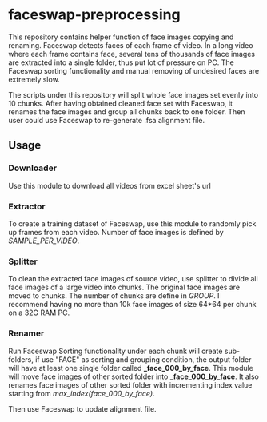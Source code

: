 # faceswap-preprocessing

This repository contains helper function of face images copying and renaming.
Faceswap detects faces of each frame of video. 
In a long video where each frame contains face, several tens of thousands of face images are extracted into a single folder,
thus put lot of pressure on PC. The Faceswap sorting functionality and manual removing of undesired faces are extremely slow.

The scripts under this repository will split whole face images set evenly into 10 chunks.
After having obtained cleaned face set with Faceswap, it renames the face images and group all chunks back to one folder.
Then user could use Faceswap to re-generate .fsa alignment file.

## Usage
### Downloader
Use this module to download all videos from excel sheet's url

### Extractor
To create a training dataset of Faceswap, use this module to randomly pick up frames from each video.
Number of face images is defined by *SAMPLE_PER_VIDEO*.

### Splitter
To clean the extracted face images of source video, use splitter to divide all face images of a large video into chunks.
The original face images are moved to chunks. The number of chunks are define in *GROUP*.
I recommend having no more than 10k face images of size 64*64 per chunk on a 32G RAM PC.

### Renamer
Run Faceswap Sorting functionality under each chunk will create sub-folders, if use "FACE" as
sorting and grouping condition, the output folder will have at least one single folder called **_face_000_by_face**.
This module will move face images of other sorted folder into **_face_000_by_face**.
It also renames face images of other sorted folder with incrementing index value starting from 
*max_index(face_000_by_face)*.

Then use Faceswap to update alignment file.
 